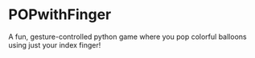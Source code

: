 # POPwithFinger
A fun, gesture-controlled python game where you pop colorful balloons using just your index finger! 
